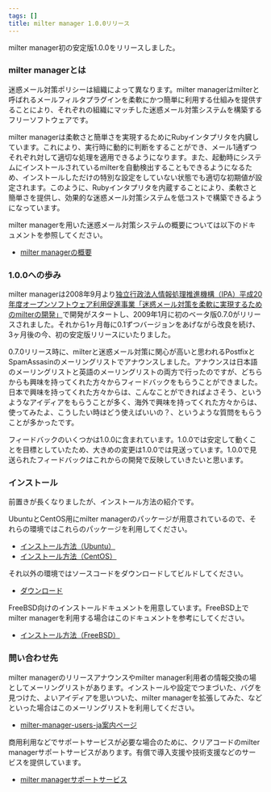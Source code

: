```yaml
---
tags: []
title: milter manager 1.0.0リリース
---
```

milter manager初の安定版1.0.0をリリースしました。
<!--more-->


### milter managerとは

迷惑メール対策ポリシーは組織によって異なります。milter managerはmilterと呼ばれるメールフィルタプラグインを柔軟にかつ簡単に利用する仕組みを提供することにより、それぞれの組織にマッチした迷惑メール対策システムを構築するフリーソフトウェアです。

milter managerは柔軟さと簡単さを実現するためにRubyインタプリタを内臓しています。これにより、実行時に動的に判断をすることができ、メール1通ずつそれぞれ対して適切な処理を適用できるようになります。また、起動時にシステムにインストールされているmilterを自動検出することもできるようになるため、インストールしただけの特別な設定をしていない状態でも適切な初期値が設定されます。このように、Rubyインタプリタを内蔵することにより、柔軟さと簡単さを提供し、効果的な迷惑メール対策システムを低コストで構築できるようになっています。

milter managerを用いた迷惑メール対策システムの概要については以下のドキュメントを参照してください。

  * [milter managerの概要](/reference/ja/introduction.html)

### 1.0.0への歩み

milter managerは2008年9月より[独立行政法人情報処理推進機構（IPA）平成20年度オープンソフトウェア利用促進事業「迷惑メール対策を柔軟に実現するためのmilterの開発」](http://www.ipa.go.jp/software/open/ossc/2008/theme/koubo1.html)で開発がスタートし、2009年1月に初のベータ版0.7.0がリリースされました。それから1ヶ月毎に0.1ずつバージョンをあげながら改良を続け、3ヶ月後の今、初の安定版リリースにいたりました。

0.7.0リリース時に、milterと迷惑メール対策に関心が高いと思われるPostfixとSpamAssasinのメーリングリストでアナウンスしました。アナウンスは日本語のメーリングリストと英語のメーリングリストの両方で行ったのですが、どちらからも興味を持ってくれた方々からフィードバックをもらうことができました。日本で興味を持ってくれた方々からは、こんなことができればよさそう、というようなアイディアをもらうことが多く、海外で興味を持ってくれた方々からは、使ってみたよ、こうしたい時はどう使えばいいの？、というような質問をもらうことが多かったです。

フィードバックのいくつかは1.0.0に含まれています。1.0.0では安定して動くことを目標としていたため、大きめの変更は1.0.0では見送っています。1.0.0で見送られたフィードバックはこれからの開発で反映していきたいと思います。

### インストール

前置きが長くなりましたが、インストール方法の紹介です。

UbuntuとCentOS用にmilter managerのパッケージが用意されているので、それらの環境ではこれらのパッケージを利用してください。

  * [インストール方法（Ubuntu）](/reference/ja/install-to-ubuntu.html)
  * [インストール方法（CentOS）](/reference/ja/install-to-centos.html)

それ以外の環境ではソースコードをダウンロードしてビルドしてください。

  * [ダウンロード](http://sourceforge.net/projects/milter-manager/files/milter-manager/1.0.0/milter-manager-1.0.0.tar.gz)

FreeBSD向けのインストールドキュメントを用意しています。FreeBSD上でmilter managerを利用する場合はこのドキュメントを参考にしてください。

  * [インストール方法（FreeBSD）](/reference/ja/install-to-freebsd.html)

### 問い合わせ先

milter managerのリリースアナウンスやmilter manager利用者の情報交換の場としてメーリングリストがあります。インストールや設定でつまづいた、バグを見つけた、よいアイディアを思いついた、milter managerを拡張してみた、などといった場合はこのメーリングリストを利用してください。

  * [milter-manager-users-ja案内ページ](https://lists.sourceforge.net/lists/listinfo/milter-manager-users-ja)

商用利用などでサポートサービスが必要な場合のために、クリアコードのmilter managerサポートサービスがあります。有償で導入支援や技術支援などのサービスを提供しています。

  * [milter managerサポートサービス](http://www.clear-code.com/services/milter-manager.html)
